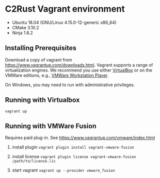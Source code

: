 # C2Rust Vagrant environment
- Ubuntu 18.04 (GNU/Linux 4.15.0-12-generic x86_64)
- CMake 3.10.2
- Ninja 1.8.2

## Installing Prerequisites

Download a copy of vagrant from https://www.vagrantup.com/downloads.html. Vagrant supports a range of virtualization engines. We recommend you use either [VirtualBox](https://www.virtualbox.org/wiki/Downloads) or on the VMWare editions, e.g., [VMWare Workstation Player](https://www.vmware.com/products/workstation-player/workstation-player-evaluation.html).

On Windows, you may need to run with administrative privileges.

## Running with Virtualbox
`vagrant up`

## Running with VMWare Fusion
Requires paid plug-in. See https://www.vagrantup.com/vmware/index.html

1. install plugin
`vagrant plugin install vagrant-vmware-fusion` 

2. install license
`vagrant plugin license vagrant-vmware-fusion /path/to/license.lic`

3. start vagrant
`vagrant up --provider vmware_fusion`

